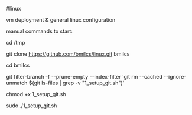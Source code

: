 #linux

vm deployment & general linux configuration

manual commands to start:

cd /tmp

git clone https://github.com/bmilcs/linux.git bmilcs

cd bmilcs

git filter-branch -f --prune-empty --index-filter 'git rm --cached --ignore-unmatch $(git ls-files | grep -v "1_setup_git.sh")'

chmod +x 1_setup_git.sh

sudo ./1_setup_git.sh
